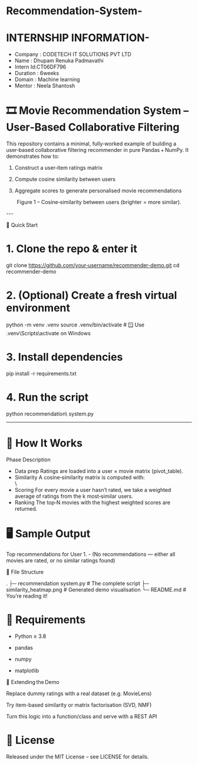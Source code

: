 # Recommendation-System-
# INTERNSHIP INFORMATION-
- Company : CODETECH IT SOLUTIONS PVT LTD 
- Name : Dhupam Renuka Padmavathi 
- Intern Id:CT06DF796
- Duration : 6weeks 
- Domain : Machine learning 
- Mentor : Neela Shantosh 

# 🎞️ Movie Recommendation System – User‑Based Collaborative Filtering

This repository contains a minimal, fully‑worked example of building a user‑based collaborative filtering recommender in pure Pandas + NumPy.
It demonstrates how to:

1. Construct a user‑item ratings matrix


2. Compute cosine similarity between users


3. Aggregate scores to generate personalised movie recommendations



<div align="center">

Figure 1 – Cosine‑similarity between users (brighter = more similar).

</div>
---

🚀 Quick Start

# 1. Clone the repo & enter it
git clone https://github.com/your‑username/recommender-demo.git
cd recommender-demo

# 2. (Optional) Create a fresh virtual environment
python -m venv .venv
source .venv/bin/activate  # 🪟 Use .venv\\Scripts\\activate on Windows

# 3. Install dependencies
pip install -r requirements.txt

# 4. Run the script
python recommendation\ system.py


---

# 🧐 How It Works

Phase	Description

- Data prep	Ratings are loaded into a  user × movie matrix (pivot_table).
- Similarity	A cosine‑similarity matrix is computed with:<br>\
- Scoring	For every movie a user hasn’t rated, we take a weighted average of ratings from the k most‑similar users.
- Ranking	The top‑N movies with the highest weighted scores are returned.



# 🖥️ Sample Output

Top recommendations for User 1.                - (No recommendations — either all movies are rated, or no similar ratings found)



📂 File Structure

.
├─ recommendation system.py   # The complete script
├─ similarity_heatmap.png     # Generated demo visualisation
└─ README.md                  # You’re reading it!



# 🔧 Requirements

- Python ≥ 3.8

- pandas

- numpy

- matplotlib

🤔 Extending the Demo

Replace dummy ratings with a real dataset (e.g. MovieLens)

Try item-based similarity or matrix factorisation (SVD, NMF)

Turn this logic into a function/class and serve with a REST API


# 📜 License

Released under the MIT License – see LICENSE for details.




